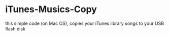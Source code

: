# iTunes-Musics-Copy
this simple code (on Mac OS), copies your iTunes library songs to your USB flash disk
